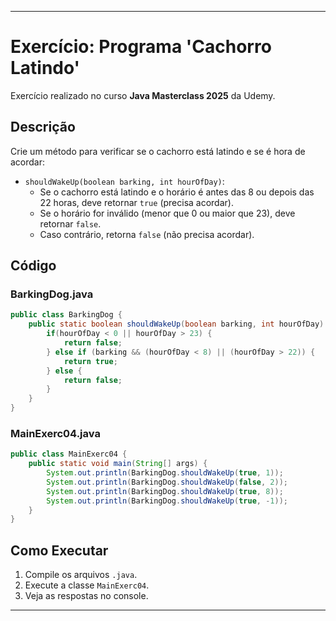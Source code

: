 
---

# Exercício: Programa 'Cachorro Latindo'

Exercício realizado no curso **Java Masterclass 2025** da Udemy.

## Descrição

Crie um método para verificar se o cachorro está latindo e se é hora de acordar:

- `shouldWakeUp(boolean barking, int hourOfDay)`:
    - Se o cachorro está latindo e o horário é antes das 8 ou depois das 22 horas, deve retornar `true` (precisa acordar).
    - Se o horário for inválido (menor que 0 ou maior que 23), deve retornar `false`.
    - Caso contrário, retorna `false` (não precisa acordar).

## Código

### BarkingDog.java
```java
public class BarkingDog {
    public static boolean shouldWakeUp(boolean barking, int hourOfDay) {
        if(hourOfDay < 0 || hourOfDay > 23) {
            return false;
        } else if (barking && (hourOfDay < 8) || (hourOfDay > 22)) {
            return true;
        } else {
            return false;
        }
    }
}
```

### MainExerc04.java
```java
public class MainExerc04 {
    public static void main(String[] args) {
        System.out.println(BarkingDog.shouldWakeUp(true, 1));
        System.out.println(BarkingDog.shouldWakeUp(false, 2));
        System.out.println(BarkingDog.shouldWakeUp(true, 8));
        System.out.println(BarkingDog.shouldWakeUp(true, -1));
    }
}
```

## Como Executar

1. Compile os arquivos `.java`.
2. Execute a classe `MainExerc04`.
3. Veja as respostas no console.

---
